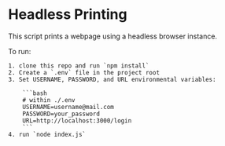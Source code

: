 # Headless Printing

This script prints a webpage using a headless browser instance.

To run:

    1. clone this repo and run `npm install`
    2. Create a `.env` file in the project root
    3. Set USERNAME, PASSWORD, and URL environmental variables:

        ```bash
        # within ./.env
        USERNAME=username@mail.com
        PASSWORD=your_password
        URL=http://localhost:3000/login
        ```
    4. run `node index.js`

